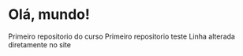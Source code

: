 # Olá, mundo!

 Primeiro repositorio do curso
 Primeiro repositorio teste
Linha alterada diretamente no site 
